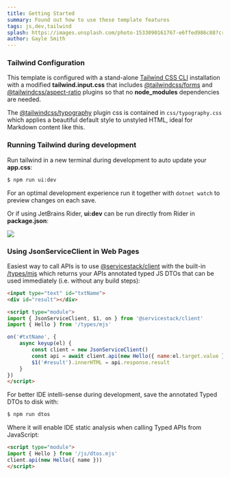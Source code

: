 ```yaml
---
title: Getting Started
summary: Found out how to use these template features
tags: js,dev,tailwind
splash: https://images.unsplash.com/photo-1533090161767-e6ffed986c88?crop=entropy&fit=crop&h=1000&w=2000
author: Gayle Smith
---
```


### Tailwind Configuration

This template is configured with a stand-alone [Tailwind CSS CLI](https://tailwindcss.com/docs/installation)
installation with a modified **tailwind.input.css** that includes [@tailwindcss/forms](https://github.com/tailwindlabs/tailwindcss-forms)
and [@tailwindcss/aspect-ratio](https://github.com/tailwindlabs/tailwindcss-aspect-ratio) plugins so that no **node_modules** dependencies are needed.

The [@tailwindcss/typography](https://tailwindcss.com/docs/typography-plugin) plugin css is contained in `css/typography.css` which
applies a beautiful default style to unstyled HTML, ideal for Markdown content like this.

### Running Tailwind during development

Run tailwind in a new terminal during development to auto update your **app.css**:

```bash
$ npm run ui:dev
```

For an optimal development experience run it together with `dotnet watch` to preview changes on each save.

Or if using JetBrains Rider, **ui:dev** can be run directly from Rider in **package.json**:

![](https://raw.githubusercontent.com/ServiceStack/docs/master/docs/images/servicestack-reference/scripts-tailwind.png)

### Using JsonServiceClient in Web Pages

Easiest way to call APIs is to use [@servicestack/client](https://docs.servicestack.net/javascript-client) with
the built-in [/types/mjs](/types/mjs) which returns your APIs annotated typed JS DTOs that can be used immediately
(i.e. without any build steps):

```html
<input type="text" id="txtName">
<div id="result"></div>
```

```html
<script type="module">
import { JsonServiceClient, $1, on } from '@servicestack/client'
import { Hello } from '/types/mjs'

on('#txtName', {
    async keyup(el) {
        const client = new JsonServiceClient()
        const api = await client.api(new Hello({ name:el.target.value }))
        $1('#result').innerHTML = api.response.result
    }
})
</script>
```

For better IDE intelli-sense during development, save the annotated Typed DTOs to disk with:

```bash
$ npm run dtos
```

Where it will enable IDE static analysis when calling Typed APIs from JavaScript:

```html
<script type="module">
import { Hello } from '/js/dtos.mjs'
client.api(new Hello({ name }))
</script>
```
